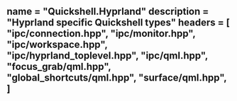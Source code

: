 name = "Quickshell.Hyprland"
description = "Hyprland specific Quickshell types"
headers = [
	"ipc/connection.hpp",
	"ipc/monitor.hpp",
	"ipc/workspace.hpp",
	"ipc/hyprland_toplevel.hpp",
	"ipc/qml.hpp",
	"focus_grab/qml.hpp",
	"global_shortcuts/qml.hpp",
	"surface/qml.hpp",
]
-----
